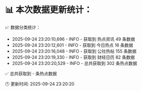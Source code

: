 📊 本次数据更新统计：
==========================

📈 数据分类统计：
- 2025-09-24 23:20:10,696 - INFO - 获取到 热点资讯 49 条数据
- 2025-09-24 23:20:12,601 - INFO - 获取到 今日热点 16 条数据
- 2025-09-24 23:20:16,048 - INFO - 获取到 公社热帖 155 条数据
- 2025-09-24 23:20:19,330 - INFO - 获取到 财经日历 82 条数据
- 2025-09-24 23:20:20,529 - INFO - 总共获取到 302 条热点数据

✅ 总共获取到 - 条热点数据

🕐 更新时间: 2025-09-24 23:20:20
